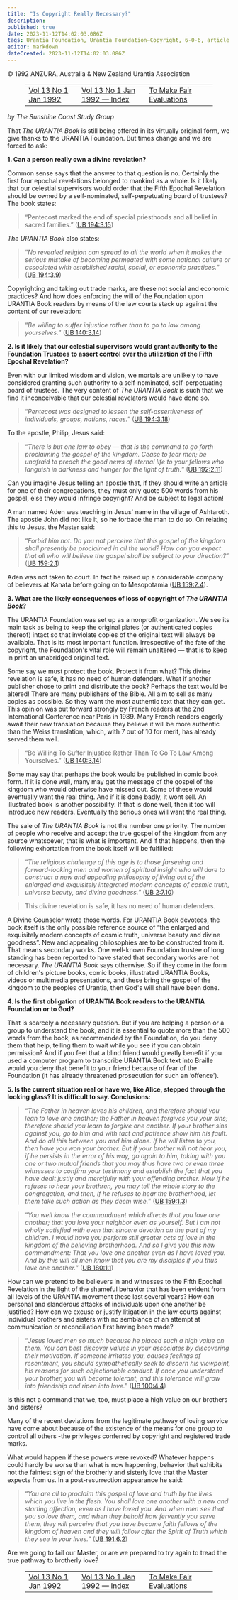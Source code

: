 ```yaml
---
title: "Is Copyright Really Necessary?"
description: 
published: true
date: 2023-11-12T14:02:03.086Z
tags: Urantia Foundation, Urantia Foundation—Copyright, 6-0-6, article
editor: markdown
dateCreated: 2023-11-12T14:02:03.086Z
---
```


<p class="v-card v-sheet theme--light grey lighten-3 px-2 py-1">© 1992 ANZURA, Australia & New Zealand Urantia Association</p>
<figure class="table chapter-navigator">
  <table>
    <tbody>
      <tr>
        <td>
        <a href="/en/article/606/Vol13_1">
          <span class="mdi mdi-arrow-left-drop-circle"></span><span class="pl-2">Vol 13 No 1 Jan 1992</span>
        </a>
        </td>
        <td>
        <a href="/en/index/articles_606#vol-13-no-1-jan-1992">
          <span class="mdi mdi-book-open-variant"></span><span class="pl-2">Vol 13 No 1 Jan 1992 — Index</span>
        </a>
        </td>
        <td>
        <a href="/en/article/Madeline_Noordzy/To_Make_Fair_Evaluations">
          <span class="pr-2">To Make Fair Evaluations</span><span class="mdi mdi-arrow-right-drop-circle"></span>
        </a>
        </td>
      </tr>
    </tbody>
  </table>
</figure>


_by The Sunshine Coast Study Group_

That _The URANTIA Book_ is still being offered in its virtually original form, we give thanks to the URANTIA Foundation. But times change and we are forced to ask:

**1. Can a person really own a divine revelation?**

Common sense says that the answer to that question is no. Certainly the first four epochal revelations belonged to mankind as a whole. Is it likely that our celestial supervisors would order that the Fifth Epochal Revelation should be owned by a self-nominated, self-perpetuating board of trustees? The book states:

> “Pentecost marked the end of special priesthoods and all belief in sacred families.” (<a id="a44_88"></a>[UB 194:3.15](/en/The_Urantia_Book/194#p3_15))

_The URANTIA Book_ also states:

> “_No revealed religion can spread to all the world when it makes the serious mistake of becoming permeated with some national culture or associated with established racial, social, or economic practices._” (<a id="a48_209"></a>[UB 194:3.9](/en/The_Urantia_Book/194#p3_9))

Copyrighting and taking out trade marks, are these not social and economic practices? And how does enforcing the will of the Foundation upon URANTIA Book readers by means of the law courts stack up against the content of our revelation:

> “_Be willing to suffer injustice rather than to go to law among yourselves._” (<a id="a52_81"></a>[UB 140:3.14](/en/The_Urantia_Book/140#p3_14))

**2. Is it likely that our celestial supervisors would grant authority to the Foundation Trustees to assert control over the utilization of the Fifth Epochal Revelation?**

Even with our limited wisdom and vision, we mortals are unlikely to have considered granting such authority to a self-nominated, self-perpetuating board of trustees. The very content of _The URANTIA Book_ is such that we find it inconceivable that our celestial revelators would have done so.

> “_Pentecost was designed to lessen the self-assertiveness of individuals, groups, nations, races._” (<a id="a58_103"></a>[UB 194:3.18](/en/The_Urantia_Book/194#p3_18))

To the apostle, Philip, Jesus said:

> “_There is but one law to obey — that is the command to go forth proclaiming the gospel of the kingdom. Cease to fear men; be unafraid to preach the good news of eternal life to your fellows who languish in darkness and hunger for the light of truth._” (<a id="a62_256"></a>[UB 192:2.11](/en/The_Urantia_Book/192#p2_11))

Can you imagine Jesus telling an apostle that, if they should write an article for one of their congregations, they must only quote 500 words from his gospel, else they would infringe copyright? And be subject to legal action!

A man named Aden was teaching in Jesus' name in the village of Ashtaroth. The apostle John did not like it, so he forbade the man to do so. On relating this to Jesus, the Master said:

> “_Forbid him not. Do you not perceive that this gospel of the kingdom shall presently be proclaimed in all the world? How can you expect that all who will believe the gospel shall be subject to your direction?_” (<a id="a68_215"></a>[UB 159:2.1](/en/The_Urantia_Book/159#p2_1))

Aden was not taken to court. In fact he raised up a considerable company of believers at Kanata before going on to Mesopotamia (<a id="a70_128"></a>[UB 159:2.4](/en/The_Urantia_Book/159#p2_4)).

**3. What are the likely consequences of loss of copyright of _The URANTIA Book_?**

The URANTIA Foundation was set up as a nonprofit organization. We see its main task as being to keep the original plates (or authenticated copies thereof) intact so that inviolate copies of the original text will always be available. That is its most important function. Irrespective of the fate of the copyright, the Foundation's vital role will remain unaltered — that is to keep in print an unabridged original text.

Some say we must protect the book. Protect it from what? This divine revelation is safe, it has no need of human defenders. What if another publisher chose to print and distribute the book? Perhaps the text would be altered! There are many publishers of the Bible. All aim to sell as many copies as possible. So they want the most authentic text that they can get. This opinion was put forward strongly by French readers at the 2nd International Conference near Paris in 1989. Many French readers eagerly await their new translation because they believe it will be more authentic than the Weiss translation, which, with 7 out of 10 for merit, has already served them well.

> “Be Willing To Suffer Injustice Rather Than To Go To Law Among Yourselves.” (<a id="a78_79"></a>[UB 140:3.14](/en/The_Urantia_Book/140#p3_14))

Some may say that perhaps the book would be published in comic book form. If it is done well, many may get the message of the gospel of the kingdom who would otherwise have missed out. Some of these would eventually want the real thing. And if it is done badly, it wont sell. An illustrated book is another possibility. If that is done well, then it too will introduce new readers. Eventually the serious ones will want the real thing.

The sale of _The URANTIA Book_ is not the number one priority. The number of people who receive and accept the true gospel of the kingdom from any source whatsoever, that is what is important. And if that happens, then the following exhortation from the book itself will be fulfilled:

> “_The religious challenge of this age is to those farseeing and forward-looking men and women of spiritual insight who will dare to construct a new and appealing philosophy of living out of the enlarged and exquisitely integrated modern concepts of cosmic truth, universe beauty, and divine goodness._” (<a id="a84_306"></a>[UB 2:7.10](/en/The_Urantia_Book/2#p7_10))

> This divine revelation is safe, it has no need of human defenders.

A Divine Counselor wrote those words. For URANTIA Book devotees, the book itself is the only possible reference source of “the enlarged and exquisitely modern concepts of cosmic truth, universe beauty and divine goodness”. New and appealing philosophies are to be constructed from it. That means secondary works. One well-known Foundation trustee of long standing has been reported to have stated that secondary works are not necessary. _The URANTIA Book_ says otherwise. So if they come in the form of children's picture books, comic books, illustrated URANTIA Books, videos or multimedia presentations, and these bring the gospel of the kingdom to the peoples of Urantia, then God's will shall have been done.

**4. Is the first obligation of URANTIA Book readers to the URANTIA Foundation or to God?**

That is scarcely a necessary question. But if you are helping a person or a group to understand the book, and it is essential to quote more than the 500 words from the book, as recommended by the Foundation, do you deny them that help, telling them to wait while you see if you can obtain permission? And if you feel that a blind friend would greatly benefit if you used a computer program to transcribe URANTIA Book text into Braille would you deny that benefit to your friend because of fear of the Foundation (it has already threatened prosecution for such an ‘offence’).

**5. Is the current situation real or have we, like Alice, stepped through the looking glass? It is difficult to say. Conclusions:**

> “_The Father in heaven loves his children, and therefore should you lean to love one another; the Father in heaven forgives you your sins; therefore should you learn to forgive one another. If your brother sins against you, go to him and with tact and patience show him his fault. And do all this between you and him alone. If he will listen to you, then have you won your brother. But if your brother will not hear you, if he persists in the error of his way, go again to him, taking with you one or two mutual friends that you may thus have two or even three witnesses to confirm your testimony and establish the fact that you have dealt justly and mercifully with your offending brother. Now if he refuses to hear your brethren, you may tell the whole story to the congregation, and then, if he refuses to hear the brotherhood, let them take such action as they deem wise._” (<a id="a96_881"></a>[UB 159:1.3](/en/The_Urantia_Book/159#p1_3))

> “_You well know the commandment which directs that you love one another; that you love your neighbor even as yourself. But I am not wholly satisfied with even that sincere devotion on the part of my children. I would have you perform still greater acts of love in the kingdom of the believing brotherhood. And so I give you this new commandment: That you love one another even as I have loved you. And by this will all men know that you are my disciples if you thus love one another._” (<a id="a98_489"></a>[UB 180:1.1](/en/The_Urantia_Book/180#p1_1))

How can we pretend to be believers in and witnesses to the Fifth Epochal Revelation in the light of the shameful behavior that has been evident from all levels of the URANTIA movement these last several years? How can personal and slanderous attacks of individuals upon one another be justified? How can we excuse or justify litigation in the law courts against individual brothers and sisters with no semblance of an attempt at communication or reconciliation first having been made?

> “_Jesus loved men so much because he placed such a high value on them. You can best discover values in your associates by discovering their motivation. If someone irritates you, causes feelings of resentment, you should sympathetically seek to discern his viewpoint, his reasons for such objectionable conduct. If once you understand your brother, you will become tolerant, and this tolerance will grow into friendship and ripen into love._” (<a id="a102_445"></a>[UB 100:4.4](/en/The_Urantia_Book/100#p4_4))

Is this not a command that we, too, must place a high value on our brothers and sisters?

Many of the recent deviations from the legitimate pathway of loving service have come about because of the existence of the means for one group to control all others -the privileges conferred by copyright and registered trade marks.

What would happen if these powers were revoked? Whatever happens could hardly be worse than what is now happening, behavior that exhibits not the faintest sign of the brotherly and sisterly love that the Master expects from us. In a post-resurrection appearance he said:

> “_You are all to proclaim this gospel of love and truth by the lives which you live in the flesh. You shall love one another with a new and starting affection, even as I have loved you. And when men see that you so love them, and when they behold how fervently you serve them, they will perceive that you have become faith fellows of the kingdom of heaven and they will follow after the Spirit of Truth which they see in your lives._” (<a id="a110_438"></a>[UB 191:6.2](/en/The_Urantia_Book/191#p6_2))

Are we going to fail our Master, or are we prepared to try again to tread the true pathway to brotherly love?

<figure class="table chapter-navigator">
  <table>
    <tbody>
      <tr>
        <td>
        <a href="/en/article/606/Vol13_1">
          <span class="mdi mdi-arrow-left-drop-circle"></span><span class="pl-2">Vol 13 No 1 Jan 1992</span>
        </a>
        </td>
        <td>
        <a href="/en/index/articles_606#vol-13-no-1-jan-1992">
          <span class="mdi mdi-book-open-variant"></span><span class="pl-2">Vol 13 No 1 Jan 1992 — Index</span>
        </a>
        </td>
        <td>
        <a href="/en/article/Madeline_Noordzy/To_Make_Fair_Evaluations">
          <span class="pr-2">To Make Fair Evaluations</span><span class="mdi mdi-arrow-right-drop-circle"></span>
        </a>
        </td>
      </tr>
    </tbody>
  </table>
</figure>
